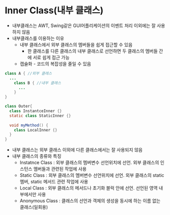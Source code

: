 # Inner Class(내부 클래스)

- 내부클래스는 AWT, Swing같은 GUI어플리케이션의 이벤트 처리 이외에는 잘 사용하지 않음
- 내부클래스를 이용하는 이유
  - 내부 클래스에서 외부 클래스의 멤버들을 쉽게 접근할 수 있음
    - 한 클래스를 다른 클래스의 내부 클래스로 선언하면 두 클래스의 멤버들 간에 서로 쉽게 접근 가능
  - 캡슐화 - 코드의 복잡성을 줄일 수 있음

```java
class A { //외부 클래스
  ...
    class B { //내부 클래스
      ...
    }
}

class Outer{
  class InstantceInner {}
  static class StaticInner {}
  
  void myMethod() {
    class LocalInner {}
  }
}
```

- 내부 클래스는 외부 클래스 이외에 다른 클래스에서는 잘 사용되지 않음
- 내부 클래스의 종류와 특징
  - Instatnce Class : 외부 클래스의 멤버변수 선언위치에 선언. 외부 클래스의 인스턴스 멤버들과 관련된 작업에 사용
  - Static Class : 외부 클래스의 멤버변수 선언위치에 선언. 외부 클래스의 static 멤버, static 메서드 관련 작업에 사용
  - Local Class : 외부 클래스의 메서드나 초기화 블럭 안에 선언. 선언된 영역 내부에서만 사용
  - Anonymous Class : 클래스의 선언과 객체의 생성을 동시에 하는 이름 없는 클래스(일회용)